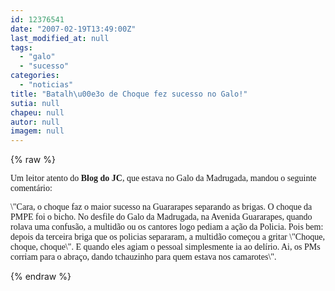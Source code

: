 ```yaml
---
id: 12376541
date: "2007-02-19T13:49:00Z"
last_modified_at: null
tags:
  - "galo"
  - "sucesso"
categories:
  - "noticias"
title: "Batalh\u00e3o de Choque fez sucesso no Galo!"
sutia: null
chapeu: null
autor: null
imagem: null
---
```

{% raw %}
<p><P><FONT face=Verdana>Um leitor atento do <STRONG>Blog do JC</STRONG>, que estava no Galo da Madrugada, mandou o seguinte comentário:</FONT></P></p>
<p><P><FONT face=Verdana>\"Cara, o choque faz o maior sucesso na Guararapes separando as brigas. O choque da PMPE foi o bicho. No desfile do Galo da Madrugada, na Avenida Guararapes, quando rolava uma confusão, a multidão ou os cantores logo pediam a ação da Policia. Pois bem: depois da terceira briga que os policias separaram, a multidão começou a gritar \"Choque, choque, choque\". E quando eles agiam o pessoal simplesmente ia ao delírio. Ai, os PMs corriam para o abraço, dando tchauzinho para quem estava nos camarotes\". </FONT></P> </p>
{% endraw %}